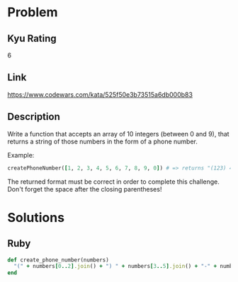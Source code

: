 # Problem

## Kyu Rating

6

## Link

https://www.codewars.com/kata/525f50e3b73515a6db000b83

## Description

Write a function that accepts an array of 10 integers (between 0 and 9), that returns a string of those numbers in the form of a phone number.

Example:

```ruby
createPhoneNumber([1, 2, 3, 4, 5, 6, 7, 8, 9, 0]) # => returns "(123) 456-7890"
```

The returned format must be correct in order to complete this challenge.
Don't forget the space after the closing parentheses!

# Solutions

## Ruby
```ruby
def create_phone_number(numbers)
  "(" + numbers[0..2].join() + ") " + numbers[3..5].join() + "-" + numbers[6..9].join()
end
```
